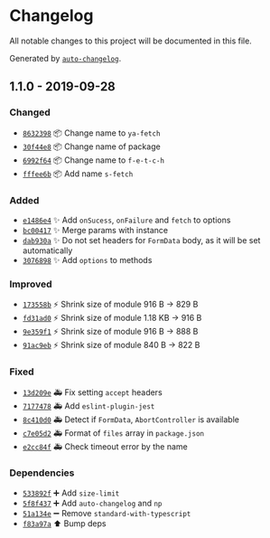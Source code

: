 # Changelog
All notable changes to this project will be documented in this file.

Generated by [`auto-changelog`](https://github.com/CookPete/auto-changelog).

## 1.1.0 - 2019-09-28

### Changed

- [`8632398`](https://github.com/exah/simpler-fetch/commit/86323980cd67da78d980c61ca8bd60825697b91a) 📦 Change name to `ya-fetch`
- [`30f44e8`](https://github.com/exah/simpler-fetch/commit/30f44e8e767eaab5959aeb72a59bde65015edd8a) 📦 Change name of package
- [`6992f64`](https://github.com/exah/simpler-fetch/commit/6992f6440eff39f7db753ca996fc725619cc213b) 📦 Change name to `f-e-t-c-h`
- [`fffee6b`](https://github.com/exah/simpler-fetch/commit/fffee6b70036f871f2724e2fe6bc86fc635505ff) 📦 Add name `s-fetch`

### Added

- [`e1486e4`](https://github.com/exah/simpler-fetch/commit/e1486e4ab279ad58e492d9e4722c807f3335480c) ✨ Add `onSucess`, `onFailure` and `fetch` to options
- [`bc00417`](https://github.com/exah/simpler-fetch/commit/bc00417e4e38be989039259431462b55c5518a11) ✨ Merge params with instance
- [`dab930a`](https://github.com/exah/simpler-fetch/commit/dab930a505cfb6bd50bdc627d1eb727ee74d9481) ✨ Do not set headers for `FormData` body, as it will be set automatically
- [`3076898`](https://github.com/exah/simpler-fetch/commit/3076898e1c7d858fcfe58f88fbe089bf2e241021) ✨ Add `options` to methods

### Improved

- [`173558b`](https://github.com/exah/simpler-fetch/commit/173558ba2e3fa6eca52b1763330c92c6b8c7c4ff) ⚡ Shrink size of module 916 B → 829 B
- [`fd31ad0`](https://github.com/exah/simpler-fetch/commit/fd31ad010012b39f8632e99c6c8a5a62dbe2cc55) ⚡ Shrink size of module 1.18 KB → 916 B
- [`9e359f1`](https://github.com/exah/simpler-fetch/commit/9e359f13bd9be1209b9e38223d73f559117ff2ce) ⚡ Shrink size of module 916 B → 888 B
- [`91ac9eb`](https://github.com/exah/simpler-fetch/commit/91ac9eb68d437ccc0c1f5ac2aa787cf8a858b438) ⚡ Shrink size of module 840 B → 822 B

### Fixed

- [`13d209e`](https://github.com/exah/simpler-fetch/commit/13d209e2a8a9842913dc917d17b3a1451206a390) 🚑 Fix setting `accept` headers
- [`7177478`](https://github.com/exah/simpler-fetch/commit/71774780411ea066a09014d322583b2febacc70a) 🚑 Add `eslint-plugin-jest`
- [`8c410d0`](https://github.com/exah/simpler-fetch/commit/8c410d0d9f00972078f55a211f43c2389b76d036) 🚑 Detect if `FormData`, `AbortController` is available
- [`c7e05d2`](https://github.com/exah/simpler-fetch/commit/c7e05d223029f1acb5d57e49119fba081a588dba) 🚑 Format of `files` array in `package.json`
- [`e2cc84f`](https://github.com/exah/simpler-fetch/commit/e2cc84faf75567c5ec3b8c875e2b344994517b71) 🚑 Check timeout error by the name

### Dependencies

- [`533892f`](https://github.com/exah/simpler-fetch/commit/533892f574fc404de7599242c95216a64111e564) ➕ Add `size-limit`
- [`5f8f437`](https://github.com/exah/simpler-fetch/commit/5f8f437b7f4de1f09196987874cfc4d954e5cb3e) ➕ Add `auto-changelog` and `np`
- [`51a134e`](https://github.com/exah/simpler-fetch/commit/51a134e55853c0c9928a2c23e3bf86cd37932fb3) ➖ Remove `standard-with-typescript`
- [`f83a97a`](https://github.com/exah/simpler-fetch/commit/f83a97ae9d8fc565196983b5777b89e0e6fe5da6) ⬆️ Bump deps
